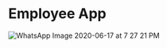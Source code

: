# Employee App

![WhatsApp Image 2020-06-17 at 7 27 21 PM](https://user-images.githubusercontent.com/32400008/84907737-2eea9380-b0d1-11ea-9042-900fef2de287.jpeg)

